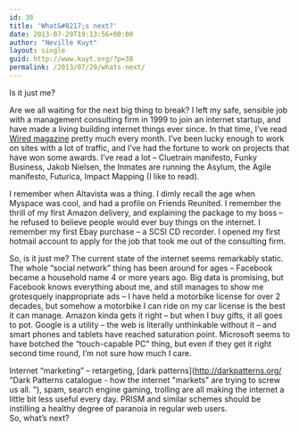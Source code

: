 ```yaml
---
id: 38
title: 'What&#8217;s next?'
date: 2013-07-29T19:13:56+00:00
author: "Neville Kuyt"
layout: single
guid: http://www.kuyt.org/?p=38
permalink: /2013/07/29/whats-next/
---
```

Is it just me?

Are we all waiting for the next big thing to break? I left my safe, sensible job with a management consulting firm in 1999 to join an internet startup, and have made a living building internet things ever since. In that time, I&#8217;ve read [Wired magazine](http://wired.co.uk "Wired magazine (UK)") pretty much every month. I&#8217;ve been lucky enough to work on sites with a lot of traffic, and I&#8217;ve had the fortune to work on projects that have won some awards. I&#8217;ve read a lot &#8211; Cluetrain manifesto, Funky Business, Jakob Nielsen, the Inmates are running the Asylum, the Agile manifesto, Futurica, Impact Mapping (I like to read).

I remember when Altavista was a thing. I dimly recall the age when Myspace was cool, and had a profile on Friends Reunited. I remember the thrill of my first Amazon delivery, and explaining the package to my boss &#8211; he refused to believe people would ever buy things on the internet. I remember my first Ebay purchase &#8211; a SCSI CD recorder. I opened my first hotmail account to apply for the job that took me out of the consulting firm.

So, is it just me? The current state of the internet seems remarkably static. The whole &#8220;social network&#8221; thing has been around for ages &#8211; Facebook became a household name 4 or more years ago. Big data is promising, but Facebook knows everything about me, and still manages to show me grotesquely inappropriate ads &#8211; I have held a motorbike license for over 2 decades, but somehow a motorbike I can ride on my car license is the best it can manage. Amazon kinda gets it right &#8211; but when I buy gifts, it all goes to pot. Google is a utility &#8211; the web is literally unthinkable without it &#8211; and smart phones and tablets have reached saturation point. Microsoft seems to have botched the &#8220;touch-capable PC&#8221; thing, but even if they get it right second time round, I&#8217;m not sure how much I care.

Internet &#8220;marketing&#8221; &#8211; retargeting, [dark patterns](http://darkpatterns.org/ "Dark Patterns catalogue - how the internet "markets" are trying to screw us all. "), spam, search engine gaming, trolling are all making the internet a little bit less useful every day. PRISM and similar schemes should be instilling a healthy degree of paranoia in regular web users.  
So, what&#8217;s next?